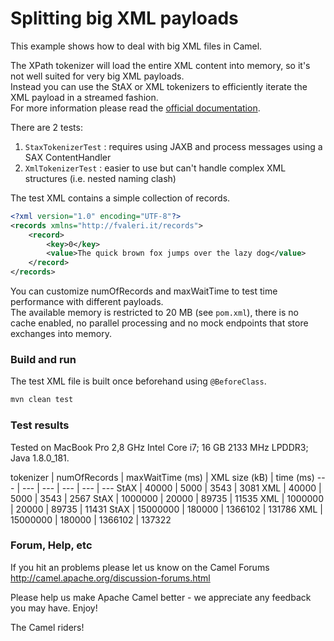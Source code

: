# Splitting big XML payloads
This example shows how to deal with big XML files in Camel.  

The XPath tokenizer will load the entire XML content into memory, so it's not well suited for very big XML payloads.  
Instead you can use the StAX or XML tokenizers to efficiently iterate the XML payload in a streamed fashion.  
For more information please read the [official documentation](http://camel.apache.org/splitter.html).

There are 2 tests:

1. `StaxTokenizerTest` : requires using JAXB and process messages using a SAX ContentHandler
2. `XmlTokenizerTest` : easier to use but can't handle complex XML structures (i.e. nested naming clash)

The test XML contains a simple collection of records.
```xml
<?xml version="1.0" encoding="UTF-8"?>
<records xmlns="http://fvaleri.it/records">
    <record>
        <key>0</key>
        <value>The quick brown fox jumps over the lazy dog</value>
    </record>
</records>
```

You can customize numOfRecords and maxWaitTime to test time performance with different payloads.  
The available memory is restricted to 20 MB (see `pom.xml`), there is no cache enabled, no parallel processing 
and no mock endpoints that store exchanges into memory. 

### Build and run
The test XML file is built once beforehand using `@BeforeClass`.
```sh
mvn clean test
```

### Test results
Tested on MacBook Pro 2,8 GHz Intel Core i7; 16 GB 2133 MHz LPDDR3; Java 1.8.0_181.

tokenizer | numOfRecords | maxWaitTime (ms) | XML size (kB) | time (ms) 
--- | --- | --- | --- | --- | --- 
StAX | 40000 | 5000 | 3543 | 3081
XML | 40000 | 5000 | 3543 | 2567
StAX | 1000000 | 20000 | 89735 | 11535
XML | 1000000 | 20000 | 89735 | 11431
StAX | 15000000 | 180000 | 1366102 | 131786
XML | 15000000 | 180000 | 1366102 | 137322

### Forum, Help, etc
If you hit an problems please let us know on the Camel Forums
<http://camel.apache.org/discussion-forums.html>

Please help us make Apache Camel better - we appreciate any feedback you may have. Enjoy!

The Camel riders!

